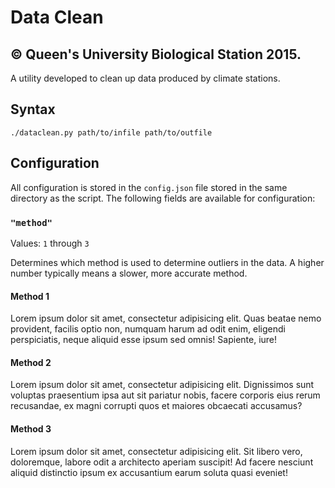 # Data Clean
## &copy; Queen's University Biological Station 2015.

A utility developed to clean up data produced by climate stations.

## Syntax

    ./dataclean.py path/to/infile path/to/outfile

## Configuration

All configuration is stored in the `config.json` file stored in the same directory as the script. The following fields are available for configuration:

### `"method"`

Values: `1` through `3`

Determines which method is used to determine outliers in the data. A higher number typically means a slower, more accurate method.

#### Method 1

Lorem ipsum dolor sit amet, consectetur adipisicing elit. Quas beatae nemo provident, facilis optio non, numquam harum ad odit enim, eligendi perspiciatis, neque aliquid esse ipsum sed omnis! Sapiente, iure!

#### Method 2

Lorem ipsum dolor sit amet, consectetur adipisicing elit. Dignissimos sunt voluptas praesentium ipsa aut sit pariatur nobis, facere corporis eius rerum recusandae, ex magni corrupti quos et maiores obcaecati accusamus?

#### Method 3

Lorem ipsum dolor sit amet, consectetur adipisicing elit. Sit libero vero, doloremque, labore odit a architecto aperiam suscipit! Ad facere nesciunt aliquid distinctio ipsum ex accusantium earum soluta quasi eveniet!